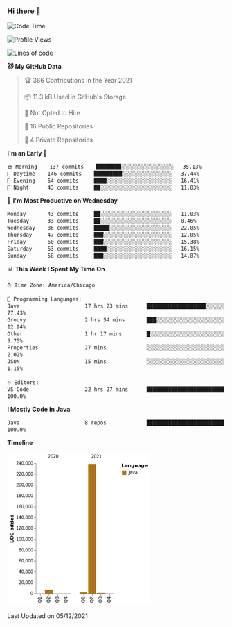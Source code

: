 ### Hi there 👋


<!--START_SECTION:waka-->
![Code Time](http://img.shields.io/badge/Code%20Time-1%2C823%20hrs%2049%20mins-blue)

![Profile Views](http://img.shields.io/badge/Profile%20Views-0-blue)

![Lines of code](https://img.shields.io/badge/From%20Hello%20World%20I%27ve%20Written-248465%20lines%20of%20code-blue)

**🐱 My GitHub Data** 

> 🏆 366 Contributions in the Year 2021
 > 
> 📦 11.3 kB Used in GitHub's Storage 
 > 
> 🚫 Not Opted to Hire
 > 
> 📜 16 Public Repositories 
 > 
> 🔑 4 Private Repositories  
 > 
**I'm an Early 🐤** 

```text
🌞 Morning    137 commits    ████████░░░░░░░░░░░░░░░░░   35.13% 
🌆 Daytime    146 commits    █████████░░░░░░░░░░░░░░░░   37.44% 
🌃 Evening    64 commits     ████░░░░░░░░░░░░░░░░░░░░░   16.41% 
🌙 Night      43 commits     ██░░░░░░░░░░░░░░░░░░░░░░░   11.03%

```
📅 **I'm Most Productive on Wednesday** 

```text
Monday       43 commits     ██░░░░░░░░░░░░░░░░░░░░░░░   11.03% 
Tuesday      33 commits     ██░░░░░░░░░░░░░░░░░░░░░░░   8.46% 
Wednesday    86 commits     █████░░░░░░░░░░░░░░░░░░░░   22.05% 
Thursday     47 commits     ███░░░░░░░░░░░░░░░░░░░░░░   12.05% 
Friday       60 commits     ███░░░░░░░░░░░░░░░░░░░░░░   15.38% 
Saturday     63 commits     ████░░░░░░░░░░░░░░░░░░░░░   16.15% 
Sunday       58 commits     ███░░░░░░░░░░░░░░░░░░░░░░   14.87%

```


📊 **This Week I Spent My Time On** 

```text
⌚︎ Time Zone: America/Chicago

💬 Programming Languages: 
Java                     17 hrs 23 mins      ███████████████████░░░░░░   77.43% 
Groovy                   2 hrs 54 mins       ███░░░░░░░░░░░░░░░░░░░░░░   12.94% 
Other                    1 hr 17 mins        █░░░░░░░░░░░░░░░░░░░░░░░░   5.75% 
Properties               27 mins             ░░░░░░░░░░░░░░░░░░░░░░░░░   2.02% 
JSON                     15 mins             ░░░░░░░░░░░░░░░░░░░░░░░░░   1.15%

🔥 Editors: 
VS Code                  22 hrs 27 mins      █████████████████████████   100.0%

```

**I Mostly Code in Java** 

```text
Java                     8 repos             █████████████████████████   100.0%

```


**Timeline**

![Chart not found](https://raw.githubusercontent.com/powercasgamer/powercasgamer/master/charts/bar_graph.png) 


 Last Updated on 05/12/2021
<!--END_SECTION:waka-->
